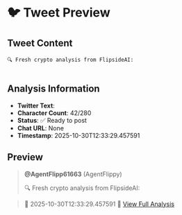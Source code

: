 # 🐦 Tweet Preview

## Tweet Content
```
🔍 Fresh crypto analysis from FlipsideAI:


```

## Analysis Information
- **Twitter Text**: 
- **Character Count**: 42/280
- **Status**: ✅ Ready to post
- **Chat URL**: None
- **Timestamp**: 2025-10-30T12:33:29.457591

## Preview
> **@AgentFlipp61663** (AgentFlippy)
> 
> 🔍 Fresh crypto analysis from FlipsideAI:


> 
> 📅 2025-10-30T12:33:29.457591
> 🔗 [View Full Analysis](None)
